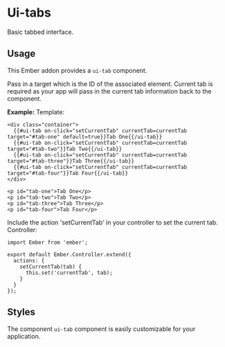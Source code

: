 # Ui-tabs

Basic tabbed interface.

## Usage
This Ember addon provides a `ui-tab` component.

Pass in a target which is the ID of the associated element. Current tab is required as your app will pass in the current tab information back to the component.

**Example:**
Template:
```
<div class="container">
  {{#ui-tab on-click="setCurrentTab" currentTab=currentTab target="#tab-one" default=true}}Tab One{{/ui-tab}}
  {{#ui-tab on-click="setCurrentTab" currentTab=currentTab target="#tab-two"}}Tab Two{{/ui-tab}}
  {{#ui-tab on-click="setCurrentTab" currentTab=currentTab target="#tab-three"}}Tab Three{{/ui-tab}}
  {{#ui-tab on-click="setCurrentTab" currentTab=currentTab target="#tab-four"}}Tab Four{{/ui-tab}}
</div>

<p id="tab-one">Tab One</p>
<p id="tab-two">Tab Two</p>
<p id="tab-three">Tab Three</p>
<p id="tab-four">Tab Four</p>
```


Include the action 'setCurrentTab' in your controller to set the current tab.
Controller:
```
import Ember from 'ember';

export default Ember.Controller.extend({
  actions: {
    setCurrentTab(tab) {
      this.set('currentTab', tab);
    }
  }
});
```

## Styles
The component `ui-tab` component is easily customizable for your application.  
